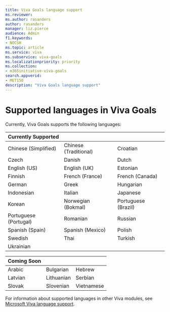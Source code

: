```yaml
---
title: Viva Goals language support
ms.reviewer: 
ms.author: rasanders
author: rasanders
manager: liz.pierce
audience: Admin
f1.keywords:
- NOCSH
ms.topic: article
ms.service: viva
ms.subservice: viva-goals
ms.localizationpriority: priority
ms.collection:  
- m365initiative-viva-goals  
search.appverid:
- MET150
description: "Viva Goals language support"
---
```


# Supported languages in Viva Goals

Currently, Viva Goals supports the following languages: 

|Currently Supported  | &nbsp; |&nbsp; |
|---|---|---|
Chinese (Simplified)|Chinese (Traditional)| Croatian|
Czech|Danish|Dutch
English (US)|English (UK)|Estonian|
Finnish|French (France)|French (Canada)|
German|Greek|Hungarian|
Indonesian|Italian|Japanese|
Korean|Norwegian (Bokmal)|Portuguese (Brazil)
Portuguese (Portugal)|Romanian|Russian
Spanish (Spain)|Spanish (Mexico)|Polish|
Swedish|Thai|Turkish|
Ukrainian|


|Coming Soon | &nbsp; |&nbsp; |
|---|---|---|
Arabic|Bulgarian|Hebrew 
Latvian|Lithuanian|Serbian|
Slovak|Slovenian|Vietnamese

For information about supported languages in other Viva modules, see [Microsoft Viva language support](../viva-language-support.md).